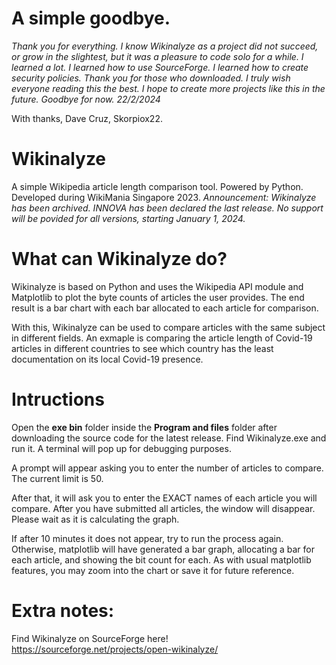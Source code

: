 A simple goodbye.
==============
_Thank you for everything. I know Wikinalyze as a project did not succeed, or grow in the slightest, but it was a pleasure to code solo for a while. I learned a lot. I learned how to use SourceForge. I learned how to create security policies. Thank you for those who downloaded. I truly wish everyone reading this the best. I hope to create more projects like this in the future. Goodbye for now. 22/2/2024_

With thanks,
Dave Cruz, Skorpiox22.

# Wikinalyze
A simple Wikipedia article length comparison tool. Powered by Python. Developed during WikiMania Singapore 2023. 
_Announcement: Wikinalyze has been archived. INNOVA has been declared the last release. No support will be povided for all versions, starting January 1, 2024._



What can Wikinalyze do?
==============
Wikinalyze is based on Python and uses the Wikipedia API module and Matplotlib to plot the byte counts of articles the user provides. The end result is a bar chart with each bar allocated to each article for comparison. 

With this, Wikinalyze can be used to compare articles with the same subject in different fields. An exmaple is comparing the article length of Covid-19 articles in different countries to see which country has the least documentation on its local Covid-19 presence.

Intructions
==============
Open the **exe bin** folder inside the **Program and files** folder after downloading the source code for the latest release. Find Wikinalyze.exe and run it. A terminal will pop up for debugging purposes.

A prompt will appear asking you to enter the number of articles to compare. The current limit is 50.

After that, it will ask you to enter the EXACT names of each article you will compare. After you have submitted all articles, the window will disappear. Please wait as it is calculating the graph.

If after 10 minutes it does not appear, try to run the process again. Otherwise, matplotlib will have generated a bar graph, allocating a bar for each article, and showing the bit count for each. As with usual matplotlib features, you may zoom into the chart or save it for future reference.

Extra notes:
==============
Find Wikinalyze on SourceForge here! https://sourceforge.net/projects/open-wikinalyze/
